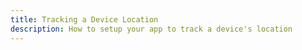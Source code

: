 ```yaml
---
title: Tracking a Device Location
description: How to setup your app to track a device's location
---
```


<inline-fragment platform="ios" src="~/guides/location-service/fragments/tracking-device-location-ios.md"></inline-fragment> <inline-fragment platform="android" src="~/guides/location-service/fragments/tracking-device-location-android.md"></inline-fragment>
